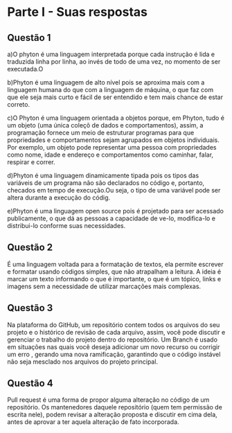 # Parte I - Suas respostas

## Questão 1

a)O phyton é uma linguagem interpretada porque cada instrução é lida e traduzida linha por linha, ao invés de  todo de uma vez, no momento de ser executada.O

b)Phyton é uma linguagem de alto nível pois se aproxima mais com a linguagem humana do que com a linguagem de máquina, o que faz com que ele seja mais curto e fácil de ser entendido e tem mais chance de estar correto. 

c)O Phyton é uma linguagem orientada a objetos porque, em Phyton, tudo é  um objeto (uma única coleçõ de dados e comportamentos), assim, a  programação  fornece um meio de estruturar programas para que propriedades e comportamentos sejam agrupados em objetos individuais. Por exemplo, um objeto pode representar uma pessoa com propriedades como nome, idade e endereço e comportamentos como caminhar, falar, respirar e correr. 

d)Phyton é uma linguagem dinamicamente tipada pois os tipos das variáveis de um programa não são declarados no código e, portanto, checados em tempo de execução.Ou seja, o tipo de uma variável pode ser altera durante a execução do códig. 

e)Phyton é uma linguagem open source pois  é projetado para ser acessado  publicamente,  o que dá as pessoas a capacidade de  ve-lo, modifica-lo e distribui-lo conforme suas necessidades. 

## Questão 2
É uma linguagem voltada para a formatação de textos,  ela permite escrever e formatar usando códigos simples, que não atrapalham a leitura.  A ideia é marcar um texto informando o que é importante,  o que é um tópico, links e imagens sem a necessidade de utilizar marcações mais complexas. 

## Questão 3
Na plataforma do GitHub, um repositório contem todos os arquivos do seu projeto e o histórico de revisão de cada arquivo, assim, você pode discutir e gerenciar o trabalho do projeto dentro do repositório. 
Um Branch é usado em situações  nas quais você deseja adicionar um novo recurso ou corrigir um erro , gerando uma nova ramificação, garantindo que o código instável não seja mesclado  nos arquivos do projeto principal.

## Questão 4
Pull request é uma forma de propor alguma alteração no código de um repositório. Os mantenedores daquele repositório (quem tem permissão de escrita nele), podem revisar a alteração proposta e discutir em cima dela, antes de aprovar a ter aquela alteração de fato incorporada.
